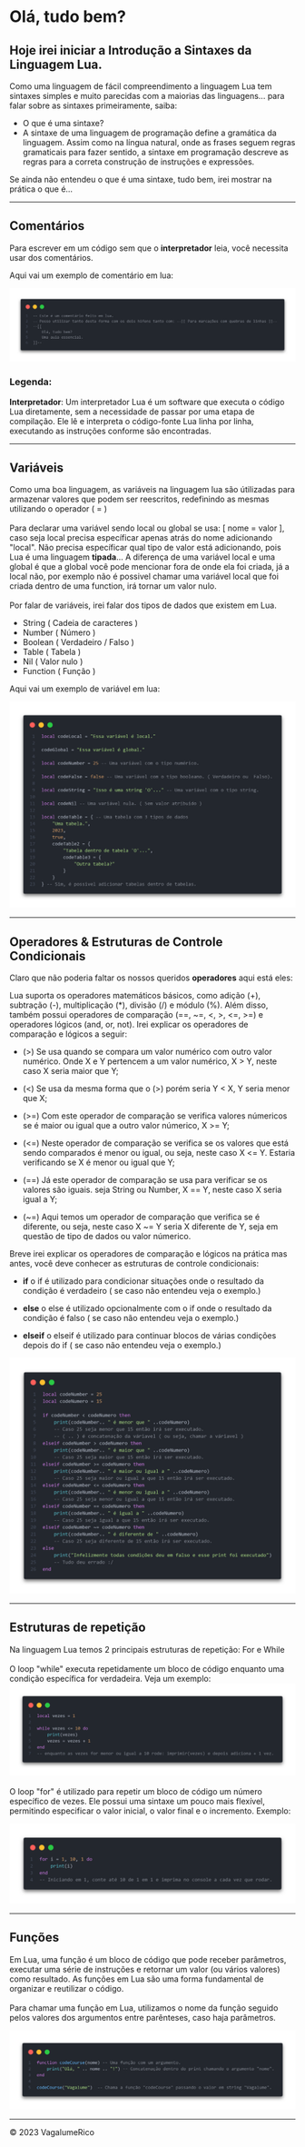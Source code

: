# Olá, tudo bem?

## Hoje irei iniciar a Introdução a Sintaxes da Linguagem Lua.

<p>Como uma linguagem de fácil compreendimento a linguagem Lua tem sintaxes simples e muito parecidas com a maiorias das linguagens... para falar sobre as sintaxes primeiramente, saiba:</p>

* O que é uma sintaxe?
 * A sintaxe de uma linguagem de programação define a gramática da linguagem. Assim como na língua natural, onde as frases seguem regras gramaticais para fazer sentido, a sintaxe em programação descreve as regras para a correta construção de instruções e expressões.

<p>Se ainda não entendeu o que é uma sintaxe, tudo bem, irei mostrar na prática o que é...</p>

------------------------------------------

## Comentários
<p>Para escrever em um código sem que o <b>interpretador</b> leia, você necessita usar dos comentários.</p>

<p>Aqui vai um exemplo de comentário em lua:</p>

<p><img src="files/imgs/comment.png" alt="Comentário Exemplo." /></p>

### Legenda:
<b>Interpretador</b>: Um interpretador Lua é um software que executa o código Lua diretamente, sem a necessidade de passar por uma etapa de compilação. Ele lê e interpreta o código-fonte Lua linha por linha, executando as instruções conforme são encontradas.

------------------------------------------

## Variáveis
<p>Como uma boa linguagem, as variáveis na linguagem lua são útilizadas para armazenar valores que podem ser reescritos, redefinindo as mesmas utilizando o operador ( = )
<br>
<br>
Para declarar uma variável sendo local ou global se usa: [ nome = valor ], caso seja local precisa específicar apenas atrás do nome adicionando "local". Não precisa específicar qual tipo de valor está adicionando, pois Lua é uma linguagem <b>tipada</b>... A diferença de uma variável local e uma global é que a global você pode mencionar fora de onde ela foi criada, já a local não, por exemplo não é possivel chamar uma variável local que foi criada dentro de uma function, irá tornar um valor nulo.
<br>
<br>
Por falar de variáveis, irei falar dos tipos de dados que existem em Lua.</p>

- String ( Cadeia de caracteres )
- Number ( Número )
- Boolean ( Verdadeiro / Falso )
- Table ( Tabela )
- Nil ( Valor nulo )
- Function ( Função )

<p>Aqui vai um exemplo de variável em lua:</p>

<p><img src="files/imgs/variables.png" alt="Variável Exemplo." /></p>

------------------------------------------

## Operadores & Estruturas de Controle Condicionais
<p>Claro que não poderia faltar os nossos queridos <b>operadores</b> aqui está eles:</p>

<p>Lua suporta os operadores matemáticos básicos, como adição (+), subtração (-), multiplicação (*), divisão (/) e módulo (%). Além disso, também possui operadores de comparação (==, ~=, <, >, <=, >=) e operadores lógicos (and, or, not). Irei explicar os operadores de comparação e lógicos a seguir:</p>

* (>) Se usa quando se compara um valor numérico com outro valor numérico. Onde X e Y pertencem a um valor numérico, X > Y, neste caso X seria maior que Y;

* (<) Se usa da mesma forma que o (>) porém seria Y < X, Y seria menor que X;

* (>=) Com este operador de comparação se verifica valores númericos se é maior ou igual que a outro valor númerico, X >= Y;

* (<=) Neste operador de comparação se verifica se os valores que está sendo comparados é menor ou igual, ou seja, neste caso X <= Y. Estaria verificando se X é menor ou igual que Y;

* (==) Já este operador de comparação se usa para verificar se os valores são iguais. seja String ou Number, X == Y, neste caso X seria igual a Y;

* (~=) Aqui temos um operador de comparação que verifica se é diferente, ou seja, neste caso X ~= Y seria X diferente de Y, seja em questão de tipo de dados ou valor númerico.

<p>Breve irei explicar os operadores de comparação e lógicos na prática mas antes, você deve conhecer as estruturas de controle condicionais:</p>

* <b>if</b> o if é utilizado para condicionar situações onde o resultado da condição é verdadeiro ( se caso não entendeu veja o exemplo.)

* <b>else</b> o else é utilizado opcionalmente com o if onde o resultado da condição é falso ( se caso não entendeu veja o exemplo.)

* <b>elseif</b> o elseif é utilizado para continuar blocos de várias condições depois do if ( se caso não entendeu veja o exemplo.)

<p><img src="files/imgs/ifelse.png" alt="If, Else, Elseif Exemplo." /></p>

-----------------------------------------

## Estruturas de repetição
<p>Na linguagem Lua temos 2 principais estruturas de repetição: For e While
<br>
<br>
O loop "while" executa repetidamente um bloco de código enquanto uma condição específica for verdadeira. Veja um exemplo:

<img src="files/imgs/whileloop.png" alt="While Loop Exemplo." />

<br>
<br>
O loop "for" é utilizado para repetir um bloco de código um número específico de vezes. Ele possui uma sintaxe um pouco mais flexível, permitindo especificar o valor inicial, o valor final e o incremento. Exemplo:</p>

<p><img src="files/imgs/forloop.png" alt="For Loop Exemplo." /></p>

-----------------------------------------

## Funções
<p>Em Lua, uma função é um bloco de código que pode receber parâmetros, executar uma série de instruções e retornar um valor (ou vários valores) como resultado. As funções em Lua são uma forma fundamental de organizar e reutilizar o código.
<br>
<br>
Para chamar uma função em Lua, utilizamos o nome da função seguido pelos valores dos argumentos entre parênteses, caso haja parâmetros.</p>

<p><img src="files/imgs/function.png" alt="Função Exemplo." /></p>

------------------------------------------

<p>&copy; 2023 VagalumeRico</p>